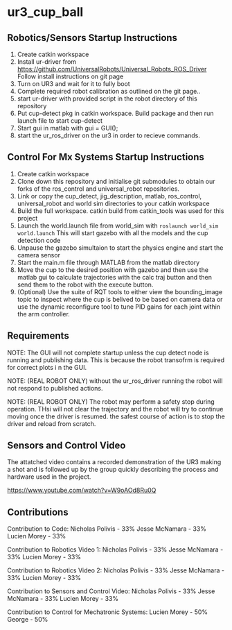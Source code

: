 # ur3_cup_ball

## Robotics/Sensors Startup Instructions

1. Create catkin workspace
2. Install ur-driver from https://github.com/UniversalRobots/Universal_Robots_ROS_Driver
   Follow install instructions on git page
3. Turn on UR3 and wait for it to fully boot
4. Complete required robot calibration as outlined on the git page..
5. start ur-driver with provided script in the robot directory of this repository
6. Put cup-detect pkg in catkin workspace. Build package and then run launch file to start cup-detect
7. Start gui in matlab with gui = GUI();
8. start the ur_ros_driver on the ur3 in order to recieve commands.

## Control For Mx Systems Startup Instructions

1. Create catkin workspace
2. Clone down this repository and initialise git submodules to obtain our forks of the ros_control and universal_robot repositories.
3. Link or copy the cup_detect, jig_description, matlab, ros_control, universal_robot and world sim directories to your catkin workspace
4. Build the full workspace. catkin build from catkin_tools was used for this project
5. Launch the world.launch file from world_sim with ```roslaunch world_sim world.launch``` This will start gazebo with all the models and the cup detection code
6. Unpause the gazebo simultaion to start the physics engine and start the camera sensor
7. Start the main.m file through MATLAB from the matlab directory
8. Move the cup to the desired position with gazebo and then use the matlab gui to calculate trajectories with the calc traj button and then send them to the robot with the execute button.
9. (Optional) Use the suite of RQT tools to either view the bounding_image topic to inspect where the cup is belived to be based on camera data or use the dynamic reconfigure tool to tune PID gains for each joint within the arm controller.

## Requirements
 
NOTE: The GUI will not complete startup unless the cup detect node is running and publishing data. This is because the robot transofrm is required for correct plots i n the GUI.

NOTE: (REAL ROBOT ONLY) without the ur_ros_driver running the robot will not respond to published actions.

NOTE: (REAL ROBOT ONLY) The robot may perform a safety stop during operation. THsi will not clear the trajectory and the robot will try to continue moving once the driver is resumed. the safest course of action is to stop the driver and reload from scratch.

## Sensors and Control Video

The attatched video contains a recorded demonstration of the UR3 making a shot and is followed up by the group quickly describing the process and hardware used in the project.

https://www.youtube.com/watch?v=W9oAOd8Ru0Q

## Contributions

Contribution to Code:
Nicholas Polivis - 33%
Jesse McNamara - 33%
Lucien Morey - 33%

Contribution to Robotics Video 1:
Nicholas Polivis - 33%
Jesse McNamara - 33%
Lucien Morey - 33%

Contribution to Robotics Video 2:
Nicholas Polivis - 33%
Jesse McNamara - 33%
Lucien Morey - 33%

Contribution to Sensors and Control Video:
Nicholas Polivis - 33%
Jesse McNamara - 33%
Lucien Morey - 33%

Contribution to Control for Mechatronic Systems:
Lucien Morey - 50%
George - 50%
